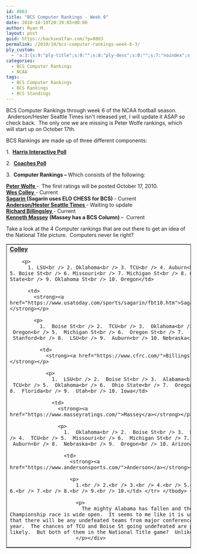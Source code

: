 ```yaml
---
id: 8863
title: "BCS Computer Rankings - Week 6"
date: 2010-10-10T20:39:03+00:00
author: Ryan M.
layout: post
guid: https://backseatfan.com/?p=8863
permalink: /2010/10/bcs-computer-rankings-week-6-3/
ply_custom:
  - 'a:3:{s:9:"ply-title";s:0:"";s:8:"ply-desc";s:0:"";s:7:"noindex";s:0:"";}'
categories:
  - BCS Computer Rankings
  - NCAA
tags:
  - BCS Computer Rankings
  - BCS Rankings
  - BCS Standings
---
```


<div class="entry">
  <p>
    BCS Computer Rankings through week 6 of the NCAA football season.  Anderson/Hester Seattle Times isn't released yet, I will update it ASAP so check back.  The only one we are missing is Peter Wolfe rankings, which will start up on October 17th.
  </p>

  <p>
    BCS Rankings are made up of three different components:
  </p>

  <p>
    1.  <strong><a href="https://www.cbssports.com/collegefootball/polls/full/harris">Harris Interactive Poll</a></strong>
  </p>

  <p>
    2.  <strong><a href="http://espn.go.com/college-football/rankings/_/poll/2">Coaches Poll</a></strong>
  </p>

  <p>
    3.  <strong>Computer Rankings – </strong>Which consists of the following:
  </p>

  <p>
    <strong><a href="http://prwolfe.bol.ucla.edu/cfootball/ratings.htm">Peter Wolfe </a></strong>-  The first ratings will be posted October 17, 2010.<br /> <a href="https://www.colleyrankings.com/"><strong>Wes Colley</strong> </a>- Current<br /> <strong><a href="https://www.usatoday.com/sports/sagarin/fbt10.htm">Sagarin </a>(Sagarin uses ELO CHESS for BCS) </strong>- Current<br /> <strong><a href="https://www.andersonsports.com/">Anderson/Hester Seattle Times </a></strong>- Waiting to update<br /> <strong><a href="https://www.cfrc.com/">Richard Billingsley </a></strong>- Current<br /> <strong><a href="https://www.masseyratings.com/">Kenneth Massey</a></strong> <strong>(Massey has a BCS Column) </strong>–  Current
  </p>

  <p>
    Take a look at the 4 Computer rankings that are out there to get an idea of the National Title picture.  Computers never lie right?
  </p>

  <table border="1" cellspacing="0" cellpadding="4">
    <tr>
      <td>
        <strong><a href="https://www.colleyrankings.com/">Colley</a></strong></p>

        <p>
          1. LSU<br /> 2. Oklahoma<br /> 3. TCU<br /> 4. Auburn<br /> 5. Boise St<br /> 6. Missouri<br /> 7. Michigan St<br /> 8. Ohio State<br /> 9. Oklahoma St<br /> 10. Oregon</td>

          <td>
            <strong><a href="https://www.usatoday.com/sports/sagarin/fbt10.htm">Sagarin</a></strong></p>

            <p>
              1.  Boise St<br /> 2.  TCU<br /> 3.  Oklahoma<br /> 4.  Oregon<br /> 5.  Michigan St<br /> 6.  Oregon St<br /> 7.  Stanford<br /> 8.  LSU<br /> 9.  Auburn<br /> 10. Nebraska</td>

              <td>
                <strong><a href="https://www.cfrc.com/">Billingsley</a></strong></p>

                <p>
                  1.  LSU<br /> 2.  Boise St<br /> 3.  Alabama<br /> 4.  TCU<br /> 5.  Oklahoma<br /> 6.  Ohio State<br /> 7.  Oregon<br /> 8.  Florida<br /> 9.  Utah<br /> 10. Iowa</td>

                  <td>
                    <strong><a href="https://www.masseyratings.com/">Massey</a></strong></p>

                    <p>
                      1.  Oklahoma<br /> 2.  Boise St<br /> 3.  LSU<br /> 4.  TCU<br /> 5.  Missouri<br /> 6.  Michigan St<br /> 7.  Auburn<br /> 8.  Nebraska<br /> 9.  Oregon<br /> 10. Arizona</td>

                      <td>
                        <strong><a href="https://www.andersonsports.com/">Anderson</a></strong></p>

                        <p>
                          1.<br /> 2.<br /> 3.<br /> 4.<br /> 5.<br /> 6.<br /> 7.<br /> 8.<br /> 9.<br /> 10.</td> </tr> </tbody> </table>

                          <p>
                            The mighty Alabama has fallen and the BCS Championship race is wide open.  It seems to me like it is unlikely that there will be any undefeated teams from major conferences this year.  The chances of TCU and Boise St going undefeated are pretty likely.  But both of them in the National Title game?  Unlikely.
                          </p></div>
